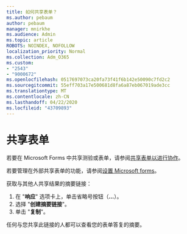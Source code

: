 ```yaml
---
title: 如何共享表单？
ms.author: pebaum
author: pebaum
manager: mnirkhe
ms.audience: Admin
ms.topic: article
ROBOTS: NOINDEX, NOFOLLOW
localization_priority: Normal
ms.collection: Adm_O365
ms.custom:
- "2543"
- "9000672"
ms.openlocfilehash: 0517697073ca20fa73f41f6b142e50090c7fd2c2
ms.sourcegitcommit: 55eff703a17e500681d8fa6a87eb067019ade3cc
ms.translationtype: MT
ms.contentlocale: zh-CN
ms.lasthandoff: 04/22/2020
ms.locfileid: "43709893"
---
```

# <a name="share-a-form"></a>共享表单

若要在 Microsoft Forms 中共享测验或表单，请参阅[共享表单以进行协作](https://support.office.com/article/Share-a-form-to-collaborate-d5bb5cf0-8401-4c15-bb8c-8e108cd7e69b)。

若要管理在外部共享表单的功能，请参阅[设置 Microsoft forms](https://support.office.com/article/set-up-microsoft-forms-cc52287a-4550-464d-9a1b-457bf9df2240)。 

获取与其他人共享结果的摘要链接：

1. 在 "**响应**" 选项卡上，单击省略号按钮（**...**）。
3. 选择 "**创建摘要链接**"。
4. 单击 "**复制**"。

任何与您共享此链接的人都可以查看您的表单答复的摘要。